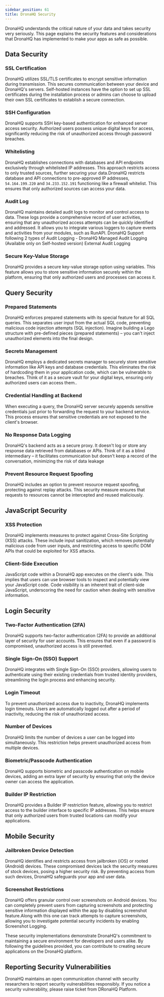 ```yaml
---
sidebar_position: 61
title: DronaHQ Security
---
```


DronaHQ understands the critical nature of your data and takes security very seriously. This page explains the security features and considerations that DronaHQ has implemented to make your apps as safe as possible.

## Data Security
### SSL Certification

DronaHQ utilizes SSL/TLS certificates to encrypt sensitive information during transmission. This secures communication between your device and DronaHQ's servers. Self-hosted instances have the option to set up SSL certificates during the installation process or admins can choose to upload their own SSL certificates to establish a secure connection.

### SSH Configuration
DronaHQ supports SSH key-based authentication for enhanced server access security. Authorized users possess unique digital keys for access, significantly reducing the risk of unauthorized access through password breaches.

### Whitelisting

DronaHQ establishes connections with databases and API endpoints exclusively through whitelisted IP addresses. This approach restricts access to only trusted sources, further securing your data.DronaHQ restricts database and API connections to pre-approved IP addresses, `54.164.199.220` and `34.233.152.191` functioning like a firewall whitelist. This ensures that only authorized sources can access your data.

### Audit Log

DronaHQ maintains detailed audit logs to monitor and control access to data. These logs provide a comprehensive record of user activities, ensuring that any unauthorized access attempts can be quickly identified and addressed. It  allows you to integrate various loggers to capture events and activities from your modules, such as RunAPI. DronaHQ Support following 2 types of Audit Logging -
DronaHQ Managed Audit Logging (Available only on Self-hosted version)
External Audit Logging


### Secure Key-Value Storage
DronaHQ provides a secure key-value storage option using variables. This feature allows you to store sensitive information securely within the platform, ensuring that only authorized users and processes can access it.

## Query Security

### Prepared Statements

DronaHQ enforces prepared statements with its special feature for all SQL queries. This separates user input from the actual SQL code, preventing malicious code injection attempts (SQL injection). Imagine building a Lego structure with pre-defined pieces (prepared statements) – you can't inject unauthorized elements into the final design.

### Secrets Management

DronaHQ employs a dedicated secrets manager to securely store sensitive information like API keys and database credentials. This eliminates the risk of hardcoding them in your application code, which can be vulnerable to breaches. Think of it as a secure vault for your digital keys, ensuring only authorized users can access them..

### Credential Handling at Backend

When executing a query, the DronaHQ server securely appends sensitive credentials just prior to forwarding the request to your backend service. This process ensures that sensitive credentials are not exposed to the client's browser.

### No Response Data Logging

DronaHQ's backend acts as a secure proxy. It doesn't log or store any response data retrieved from databases or APIs. Think of it as a blind intermediary – it facilitates communication but doesn't keep a record of the conversation, minimizing the risk of data leakage


### Prevent Resource Request Spoofing
DronaHQ includes an option to prevent resource request spoofing, protecting against replay attacks. This security measure ensures that requests to resources cannot be intercepted and reused maliciously.
 

## JavaScript Security

### XSS Protection

DronaHQ implements measures to protect against Cross-Site Scripting (XSS) attacks.  These include input sanitization, which removes potentially malicious code from user inputs, and restricting access to specific DOM APIs that could be exploited for XSS attacks.

### Client-Side Execution

JavaScript code within a DronaHQ app executes on the client's side. This implies that users can use browser tools to inspect and potentially view your JavaScript code. Code visibility is an inherent trait of client-side JavaScript, underscoring the need for caution when dealing with sensitive information.

## Login Security

### Two-Factor Authentication (2FA)

DronaHQ supports two-factor authentication (2FA) to provide an additional layer of security for user accounts. This ensures that even if a password is compromised, unauthorized access is still prevented.

### Single Sign-On (SSO) Support

DronaHQ integrates with Single Sign-On (SSO) providers, allowing users to authenticate using their existing credentials from trusted identity providers, streamlining the login process and enhancing security.

### Login Timeout

To prevent unauthorized access due to inactivity, DronaHQ implements login timeouts. Users are automatically logged out after a period of inactivity, reducing the risk of unauthorized access.

### Number of Devices

DronaHQ limits the number of devices a user can be logged into simultaneously. This restriction helps prevent unauthorized access from multiple devices.

### Biometric/Passcode Authentication

DronaHQ supports biometric and passcode authentication on mobile devices, adding an extra layer of security by ensuring that only the device owner can access the application.


### Builder IP Restriction
DronaHQ provides a Builder IP restriction feature, allowing you to restrict access to the builder interface to specific IP addresses. This helps ensure that only authorized users from trusted locations can modify your applications.


## Mobile Security

### Jailbroken Device Detection

DronaHQ identifies and restricts access from jailbroken (iOS) or rooted (Android) devices. These compromised devices lack the security measures of stock devices, posing a higher security risk. By preventing access from such devices, DronaHQ safeguards your app and user data.

### Screenshot Restrictions

DronaHQ offers granular control over screenshots on Android devices. You can completely prevent users from capturing screenshots and protecting sensitive information displayed within the app by disabling screenshot feature.Along with this one can track attempts to capture screenshots, allowing you to investigate potential security incidents by enabling Screenshot Logging.


These security implementations demonstrate DronaHQ's commitment to maintaining a secure environment for developers and users alike. By following the guidelines provided, you can contribute to creating secure applications on the DronaHQ platform.

## Reporting Security Vulnerabilities

DronaHQ maintains an open communication channel with security researchers to report security vulnerabilities responsibly. If you notice a security vulnerability, please raise ticket from DRonaHQ Platform.

